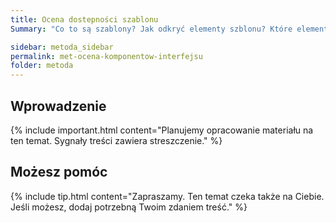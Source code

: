 ```yaml
---
title: Ocena dostepności szablonu
Summary: "Co to są szablony? Jak odkryć elementy szblonu? Które elementy szablonu oceniać? Kryteria oceny dostępności szablonu "

sidebar: metoda_sidebar
permalink: met-ocena-komponentow-interfejsu
folder: metoda
---
```


## Wprowadzenie

{% include important.html content="Planujemy opracowanie materiału na ten temat. Sygnały treści zawiera streszczenie." %}

## Możesz pomóc

{% include tip.html content="Zapraszamy. Ten temat czeka także na Ciebie. Jeśli możesz, dodaj potrzebną Twoim zdaniem treść." %}
